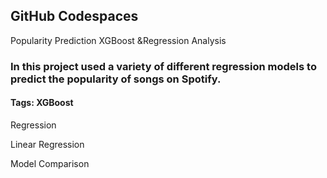 ## GitHub Codespaces 
Popularity Prediction XGBoost &Regression Analysis

### In this project used a variety of different regression models to predict the popularity of songs on Spotify.

#### Tags: XGBoost

Regression

Linear Regression

Model Comparison
